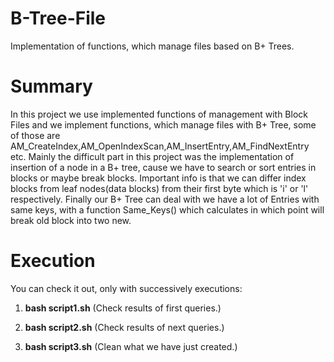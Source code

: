 # B-Tree-File
Implementation of functions, which manage files based on B+ Trees.

# Summary
In this project we use implemented functions of management with Block Files and we implement functions, which manage files with B+ Tree, some of those are AM_CreateIndex,AM_OpenIndexScan,AM_InsertEntry,AM_FindNextEntry etc. Mainly the difficult part in this project was the implementation of insertion of a node in a B+ tree, cause we have to search or sort entries in blocks or maybe break blocks. Important info is that we can differ index blocks from leaf nodes(data blocks) from their first byte which is 'i' or 'l' respectively. Finally our B+ Tree can deal with we have a lot of Entries with same keys, with a function Same_Keys() which calculates in which point will break old block into two new.

# Execution 
You can check it out, only with successively executions:
1) **bash script1.sh**  (Check results of first queries.)

2) **bash script2.sh**  (Check results of next queries.)

3) **bash script3.sh**  (Clean what we have just created.)
